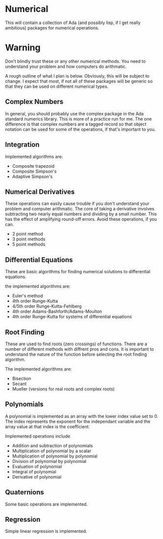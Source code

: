 # Numerical
This will contain a collection of Ada (and possibly lisp, if I get really
ambitious) packages for numerical operations.

# Warning
Don't blindly trust these or any other numerical methods.  You need to
understand your problem and how computers do arithmatic.

A rough outline of what I plan is below.  Obviously, this will be subject
to change.  I expect that most, if not all of these packages will be generic
so that they can be used on different numerical types.

##  Complex Numbers
In general, you should probably use the complex package in the Ada standard
numerics library.  This is more of a practice run for me.  The one difference
is that complex numbers are a tagged record so that object notation can be used
for some of the operations, if that's important to you.

##  Integration
Implemented algorithms are:
* Composite trapezoid
* Composite Simpson's
* Adaptive Simpson's

##  Numerical Derivatives
These operations can easily cause trouble if you don't understand your
problem and computer arithmatic.  The core of taking a derivative involves
subtracting two nearly equal numbers and dividing by a small number.  This
has the effect of amplifying round-off errors.  Avoid these operations, if
you can.
* 2 point method
* 3 point methods
* 5 point methods

##  Differential Equations
These are basic algorithms for finding numerical solutions to differential
equations.

the implemented algorithms are:
* Euler's method
* 4th order Runge-Kutta
* 4/5th order Runge-Kutta-Fehlberg
* 4th order Adams-Bashforth/Adams-Moulton
* 4th order Runge-Kutta for systems of differential equations

##  Root Finding
These are used to find roots (zero crossings) of functions.  There are a number
of different methods with diffrent pros and cons.  It is important to understand
the nature of the function before selecting the root finding algorithm.

The implemented algorithms are:
* Bisection
* Secant
* Mueller (versions for real roots and complex roots)

##  Polynomials
A polynomial is implemented as an array with the lower index value set to 0.  The index represents
the exponent for the independant variable and the array value at that index is the coefficient.

Implemented operations include
* Addition and subtraction of polynomials
* Multiplication of polynomial by a scalar
* Multiplication of polynomial by polynomial
* Division of polynomial by polynomial
* Evaluation of polynomial
* Integral of polynomial
* Derivative of polynomial

##  Quaternions
Some basic operations are implemented.

##  Regression
Simple linear regression is implemented.
